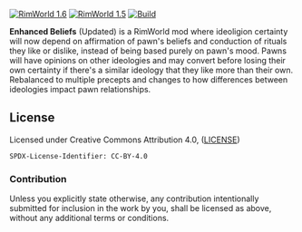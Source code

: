 [![RimWorld 1.6](https://img.shields.io/badge/RimWorld-1.6-brightgreen.svg)](http://rimworldgame.com/) [![RimWorld 1.5](https://img.shields.io/badge/RimWorld-1.5-brightgreen.svg)](http://rimworldgame.com/) [![Build](https://github.com/ilyvion/EnhancedBeliefs-Updated/actions/workflows/ci.yml/badge.svg)](https://github.com/ilyvion/EnhancedBeliefs-Updated/actions/workflows/ci.yml)

**Enhanced Beliefs** (Updated) is a RimWorld mod where ideoligion certainty will now depend on affirmation of pawn's beliefs and conduction of rituals they like or dislike, instead of being based purely on pawn's mood. Pawns will have opinions on other ideologies and may convert before losing their own certainty if there's a similar ideology that they like more than their own. Rebalanced to multiple precepts and changes to how differences between ideologies impact pawn relationships.

## License

Licensed under Creative Commons Attribution 4.0, ([LICENSE](LICENSE))

`SPDX-License-Identifier: CC-BY-4.0`

### Contribution

Unless you explicitly state otherwise, any contribution intentionally submitted
for inclusion in the work by you, shall be licensed as above, without any additional
terms or conditions.
